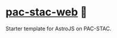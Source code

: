 # [pac-stac-web] 📄

Starter template for AstroJS on PAC-STAC.

[pac-stac-web]: https://npmjs.org/pac-stac-web
